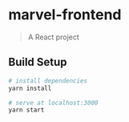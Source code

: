 # marvel-frontend

> A React project

## Build Setup

``` bash
# install dependencies
yarn install

# serve at localhost:3000
yarn start

```
